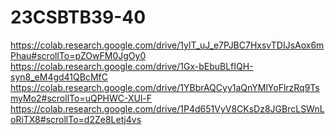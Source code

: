 # 23CSBTB39-40
https://colab.research.google.com/drive/1ylT_uJ_e7PJBC7HxsvTDIJsAox6mPhau#scrollTo=pZOwFM0JgOy0
https://colab.research.google.com/drive/1Gx-bEbuBLfIQH-syn8_eM4gd41QBcMfC
https://colab.research.google.com/drive/1YBbrAQCyy1aQnYMlYoFlrzRq9TsmyMo2#scrollTo=uQPHWC-XUl-F
https://colab.research.google.com/drive/1P4d651VyV8CKsDz8JGBrcLSWnLoRiTX8#scrollTo=d2Ze8Letj4vs
